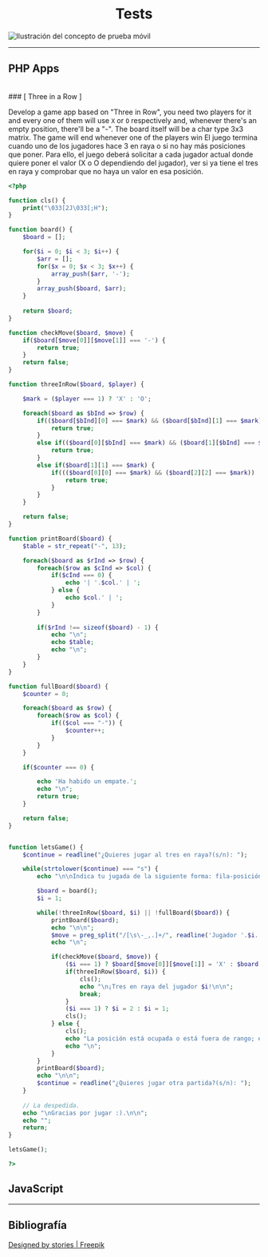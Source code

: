<h1 style="text-align: center">Tests</h1> 
<img src="https://img.freepik.com/vector-gratis/ilustracion-concepto-prueba-movil_114360-1564.jpg?w=2000&t=st=1665226438~exp=1665227038~hmac=dabd783f834a078bafc84785444532c1c9d41d4c551608a4933f299bd9f0df0e" alt="Ilustración del concepto de prueba móvil">
<hr>

## PHP Apps

<br>
### [ Three in a Row ]
<br>


Develop a game app based on "Three in Row", you need two players for it and every one of them will use `X` or `O` respectively and, whenever there's an empty position, there'll be a "-". The board itself will be a char type 3x3 matrix. The game will end whenever one of the players win
El juego termina cuando uno de los jugadores hace 3 en raya o si no hay más posiciones que poner. Para ello, el juego deberá solicitar a cada jugador actual donde quiere poner el valor (X o O dependiendo del jugador), ver si ya tiene el tres en raya y comprobar que no haya un valor en esa posición.

```php
<?php

function cls() {
    print("\033[2J\033[;H");
}

function board() {
    $board = [];

    for($i = 0; $i < 3; $i++) {
        $arr = [];
        for($x = 0; $x < 3; $x++) {
            array_push($arr, '-');
        }
        array_push($board, $arr);
    }
    
    return $board;
}

function checkMove($board, $move) {
    if($board[$move[0]][$move[1]] === '-') {
        return true;
    }
    return false;
}

function threeInRow($board, $player) {

    $mark = ($player === 1) ? 'X' : 'O';

    foreach($board as $bInd => $row) {
        if(($board[$bInd][0] === $mark) && ($board[$bInd][1] === $mark) && ($board[$bInd][2] === $mark)) {
            return true;
        }
        else if(($board[0][$bInd] === $mark) && ($board[1][$bInd] === $mark) && ($board[2][$bInd] === $mark)) {
            return true;
        }
        else if($board[1][1] === $mark) {
            if((($board[0][0] === $mark) && ($board[2][2] === $mark)) || (($board[0][2] === $mark) && ($board[2][0] === $mark))) {
                return true;
            }
        }
    }

    return false;
}

function printBoard($board) {
    $table = str_repeat("-", 13);

    foreach($board as $rInd => $row) {
        foreach($row as $cInd => $col) {
            if($cInd === 0) {
                echo '| '.$col.' | ';
            } else {
                echo $col.' | ';
            }
        }
        
        if($rInd !== sizeof($board) - 1) {
            echo "\n";
            echo $table;
            echo "\n";
        }
    }
}

function fullBoard($board) {
    $counter = 0;

    foreach($board as $row) {
        foreach($row as $col) {
            if(($col === "-")) {
                $counter++;
            }
        }
    }

    if($counter === 0) {

        echo 'Ha habido un empate.';
        echo "\n";
        return true;
    }

    return false;
}


function letsGame() {
    $continue = readline("¿Quieres jugar al tres en raya?(s/n): ");

    while(strtolower($continue) === "s") {
        echo "\n\nIndica tu jugada de la siguiente forma: fila-posición,\nejemplo: 2-1; marca el primer lugar de la fila 2.\n\n";

        $board = board();
        $i = 1;

        while(!threeInRow($board, $i) || !fullBoard($board)) {
            printBoard($board);
            echo "\n\n";
            $move = preg_split("/[\s\-_,.]+/", readline('Jugador '.$i.', elige jugada: '));
            echo "\n";

            if(checkMove($board, $move)) {
                ($i === 1) ? $board[$move[0]][$move[1]] = 'X' : $board[$move[0]][$move[1]] = 'O';
                if(threeInRow($board, $i)) {
                    cls();
                    echo "\n¡Tres en raya del jugador $i!\n\n";
                    break;
                }
                ($i === 1) ? $i = 2 : $i = 1;
                cls();
            } else {
                cls();
                echo "La posición está ocupada o está fuera de rango; elige otra.\n";
                echo "\n";
            }
        }
        printBoard($board);
        echo "\n\n";
        $continue = readline("¿Quieres jugar otra partida?(s/n): ");
    }
    
    // La despedida.
    echo "\nGracias por jugar :).\n\n";
    echo "";
    return;
}

letsGame();

?>
```



## JavaScript
<hr>


## Bibliografía
<a href="http://www.freepik.com">Designed by stories | Freepik</a>

